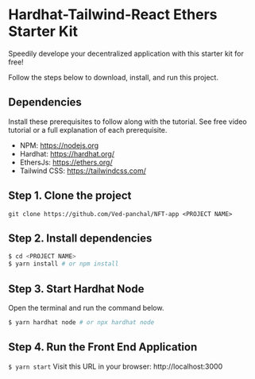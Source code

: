 
# Hardhat-Tailwind-React Ethers Starter Kit
Speedily develope your decentralized application with this starter kit for free!

Follow the steps below to download, install, and run this project.

## Dependencies
Install these prerequisites to follow along with the tutorial. See free video tutorial or a full explanation of each prerequisite.
- NPM: https://nodejs.org
- Hardhat: https://hardhat.org/
- EthersJs: https://ethers.org/
- Tailwind CSS: https://tailwindcss.com/


## Step 1. Clone the project
`git clone https://github.com/Ved-panchal/NFT-app <PROJECT NAME>`

## Step 2. Install dependencies
```sh
$ cd <PROJECT NAME>
$ yarn install # or npm install
```
## Step 3. Start Hardhat Node
Open the terminal and run the command below.
```sh
$ yarn hardhat node # or npx hardhat node
```

## Step 4. Run the Front End Application
`$ yarn start`
Visit this URL in your browser: http://localhost:3000

